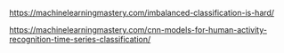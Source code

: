 https://machinelearningmastery.com/imbalanced-classification-is-hard/

https://machinelearningmastery.com/cnn-models-for-human-activity-recognition-time-series-classification/
